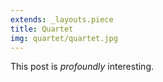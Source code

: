 ```yaml
---
extends: _layouts.piece
title: Quartet
img: quartet/quartet.jpg
---
```


This post is *profoundly* interesting.
